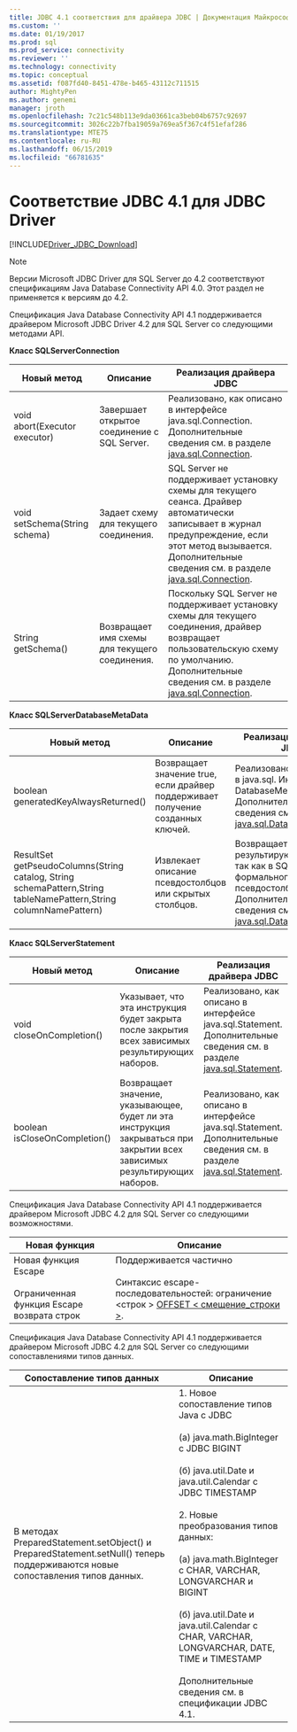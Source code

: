 ```yaml
---
title: JDBC 4.1 соответствия для драйвера JDBC | Документация Майкрософт
ms.custom: ''
ms.date: 01/19/2017
ms.prod: sql
ms.prod_service: connectivity
ms.reviewer: ''
ms.technology: connectivity
ms.topic: conceptual
ms.assetid: f087fd40-8451-478e-b465-43112c711515
author: MightyPen
ms.author: genemi
manager: jroth
ms.openlocfilehash: 7c21c548b113e9da03661ca3beb04b6757c92697
ms.sourcegitcommit: 3026c22b7fba19059a769ea5f367c4f51efaf286
ms.translationtype: MTE75
ms.contentlocale: ru-RU
ms.lasthandoff: 06/15/2019
ms.locfileid: "66781635"
---
```

# <a name="jdbc-41-compliance-for-the-jdbc-driver"></a>Соответствие JDBC 4.1 для JDBC Driver
[!INCLUDE[Driver_JDBC_Download](../../includes/driver_jdbc_download.md)]

    
> [!NOTE]  
>  Версии Microsoft JDBC Driver для SQL Server до 4.2 соответствуют спецификациям Java Database Connectivity API 4.0. Этот раздел не применяется к версиям до 4.2.  
  
 Спецификация Java Database Connectivity API 4.1 поддерживается драйвером Microsoft JDBC Driver 4.2 для SQL Server со следующими методами API.  
  
 **Класс SQLServerConnection**  
  
|Новый метод|Описание|Реализация драйвера JDBC|  
|----------------|-----------------|--------------------------------|  
|void abort(Executor executor)|Завершает открытое соединение с SQL Server.|Реализовано, как описано в интерфейсе java.sql.Connection. Дополнительные сведения см. в разделе [java.sql.Connection](https://docs.oracle.com/javase/7/docs/api/java/sql/Connection.html).|  
|void setSchema(String schema)|Задает схему для текущего соединения.|SQL Server не поддерживает установку схемы для текущего сеанса. Драйвер автоматически записывает в журнал предупреждение, если этот метод вызывается. Дополнительные сведения см. в разделе [java.sql.Connection](https://docs.oracle.com/javase/7/docs/api/java/sql/Connection.html).|  
|String getSchema()|Возвращает имя схемы для текущего соединения.|Поскольку SQL Server не поддерживает установку схемы для текущего соединения, драйвер возвращает пользовательскую схему по умолчанию. Дополнительные сведения см. в разделе [java.sql.Connection](https://docs.oracle.com/javase/7/docs/api/java/sql/Connection.html).|  
  
 **Класс SQLServerDatabaseMetaData**  
  
|Новый метод|Описание|Реализация драйвера JDBC|  
|----------------|-----------------|--------------------------------|  
|boolean generatedKeyAlwaysReturned()|Возвращает значение true, если драйвер поддерживает получение созданных ключей.|Реализовано, как описано в java.sql. Интерфейс DatabaseMetaData. Дополнительные сведения см. в разделе [java.sql.DatabaseMetaData](https://docs.oracle.com/javase/7/docs/api/java/sql/DatabaseMetaData.html).|  
|ResultSet getPseudoColumns(String catalog, String schemaPattern,String tableNamePattern,String columnNamePattern)|Извлекает описание псевдостолбцов или скрытых столбцов.|Возвращает пустой результирующий набор, так как в SQL Server нет формального понятия псевдостолбцов. Дополнительные сведения см. в разделе [java.sql.DatabaseMetaData](https://docs.oracle.com/javase/7/docs/api/java/sql/DatabaseMetaData.html).|  
  
 **Класс SQLServerStatement**  
  
|Новый метод|Описание|Реализация драйвера JDBC|  
|----------------|-----------------|--------------------------------|  
|void closeOnCompletion()|Указывает, что эта инструкция будет закрыта после закрытия всех зависимых результирующих наборов.|Реализовано, как описано в интерфейсе java.sql.Statement. Дополнительные сведения см. в разделе [java.sql.Statement](https://docs.oracle.com/javase/7/docs/api/java/sql/Statement.html).|  
|boolean isCloseOnCompletion()|Возвращает значение, указывающее, будет ли эта инструкция закрываться при закрытии всех зависимых результирующих наборов.|Реализовано, как описано в интерфейсе java.sql.Statement. Дополнительные сведения см. в разделе [java.sql.Statement](https://docs.oracle.com/javase/7/docs/api/java/sql/Statement.html).|  
  
 Спецификация Java Database Connectivity API 4.1 поддерживается драйвером Microsoft JDBC 4.2 для SQL Server со следующими возможностями.  
  
|Новая функция|Описание|  
|-----------------|-----------------|  
|Новая функция Escape<br /><br /> Ограниченная функция Escape возврата строк|Поддерживается частично<br /><br /> Синтаксис escape-последовательностей: ограничение \<строк > [OFFSET < смещение_строки >](using-sql-escape-sequences.md).|  
  
 Спецификация Java Database Connectivity API 4.1 поддерживается драйвером Microsoft JDBC 4.2 для SQL Server со следующими сопоставлениями типов данных.  
  
|Сопоставление типов данных|Описание|  
|------------------------|-----------------|  
|В методах PreparedStatement.setObject() и PreparedStatement.setNull() теперь поддерживаются новые сопоставления типов данных.|1. Новое сопоставление типов Java с JDBC<br /><br /> (а) java.math.BigInteger с JDBC BIGINT<br /><br /> (б) java.util.Date и java.util.Calendar с JDBC TIMESTAMP<br /><br /> 2. Новые преобразования типов данных:<br /><br /> (а) java.math.BigInteger с CHAR, VARCHAR, LONGVARCHAR и BIGINT<br /><br /> (б) java.util.Date и java.util.Calendar с CHAR, VARCHAR, LONGVARCHAR, DATE, TIME и TIMESTAMP<br /><br /> Дополнительные сведения см. в спецификации JDBC 4.1.|  
  
  
